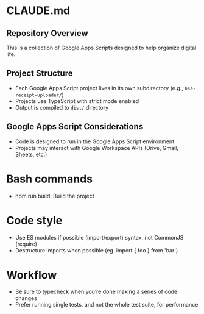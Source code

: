# CLAUDE.md
## Repository Overview
This is a collection of Google Apps Scripts designed to help organize digital life.
## Project Structure
- Each Google Apps Script project lives in its own subdirectory (e.g., `hsa-receipt-uploader/`)
- Projects use TypeScript with strict mode enabled
- Output is compiled to `dist/` directory

## Google Apps Script Considerations
- Code is designed to run in the Google Apps Script environment
- Projects may interact with Google Workspace APIs (Drive, Gmail, Sheets, etc.)

# Bash commands
- npm run build: Build the project

# Code style
- Use ES modules if possible (import/export) syntax, not CommonJS (require)
- Destructure imports when possible (eg. import { foo } from 'bar')

# Workflow
- Be sure to typecheck when you’re done making a series of code changes
- Prefer running single tests, and not the whole test suite, for performance